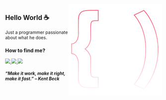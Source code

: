 <img src="logo.svg" width="300px" min-width="300px" max-width="300px" align="right" alt="Logo">

<h2>Hello World ☕</h2>

<p>Just a programmer passionate about what he does.</p>

<h3>How to find me?</h3> 

<div align="left">
  <a href="https://leetcode.com/gabrielmrts/" alt="LeetCode">
    <img src="https://img.shields.io/badge/-Leetcode-ff3a5e?style=for-the-badge&logo=leetcode&logoColor=FFF"/>
  </a>
  
  <a href="https://www.linkedin.com/in/sudogabriel" alt="Linkedin">
    <img src="https://img.shields.io/badge/-Linkedin-ff3a5e?style=for-the-badge&logo=Linkedin&logoColor=FFF"/>
  </a>
  
  <a href="mailto:gabrielmrts@yahoo.com" alt="Contato">
    <img src="https://img.shields.io/badge/-Yahoo%20Mail-ff3a5e?style=for-the-badge&logo=yahoo&logoColor=FFF"/>
  </a>
</div>

<h5>“Make it work, make it right, make it fast.” – <b>Kent Beck</b></h5> 

